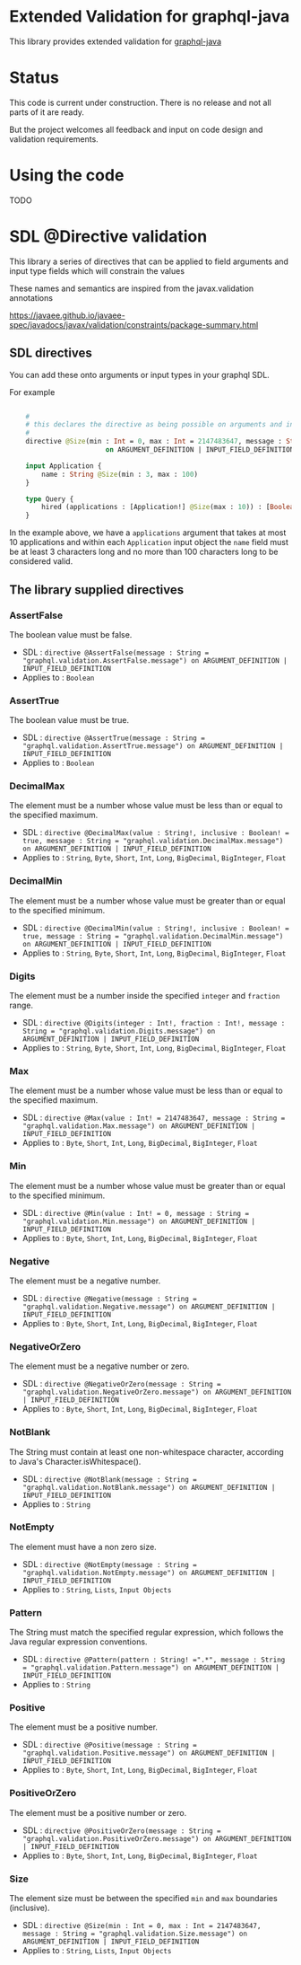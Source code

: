 # Extended Validation for graphql-java

This library provides extended validation for [graphql-java](https://github.com/graphql-java/graphql-java)


# Status

This code is current under construction.  There is no release and not all parts of it are ready.

But the project welcomes all feedback and input on code design and validation requirements. 

# Using the code

TODO

# SDL @Directive validation

This library a series of directives that can be applied to field arguments and input type fields which will constrain the values

These names and semantics are inspired from the javax.validation annotations

https://javaee.github.io/javaee-spec/javadocs/javax/validation/constraints/package-summary.html

## SDL directives

You can add these onto arguments or input types in your graphql SDL.

For example

```graphql

    #
    # this declares the directive as being possible on arguments and input fields
    #
    directive @Size(min : Int = 0, max : Int = 2147483647, message : String = "graphql.validation.Size.message")
                        on ARGUMENT_DEFINITION | INPUT_FIELD_DEFINITION

    input Application {
        name : String @Size(min : 3, max : 100)
    }

    type Query {
        hired (applications : [Application!] @Size(max : 10)) : [Boolean]
    }
```

In the example above, we have a `applications` argument that takes at most 10 applications and within each `Application` input object
the `name` field must be at least 3 characters long and no more than 100 characters long to be considered valid. 


## The library supplied directives

### AssertFalse

The boolean value must be false.

- SDL :  `directive @AssertFalse(message : String = "graphql.validation.AssertFalse.message") on ARGUMENT_DEFINITION | INPUT_FIELD_DEFINITION`
- Applies to :  `Boolean`

### AssertTrue

The boolean value must be true.

- SDL :  `directive @AssertTrue(message : String = "graphql.validation.AssertTrue.message") on ARGUMENT_DEFINITION | INPUT_FIELD_DEFINITION`
- Applies to :  `Boolean`

### DecimalMax

The element must be a number whose value must be less than or equal to the specified maximum.

- SDL :  `directive @DecimalMax(value : String!, inclusive : Boolean! = true, message : String = "graphql.validation.DecimalMax.message") on ARGUMENT_DEFINITION | INPUT_FIELD_DEFINITION`
- Applies to :  `String`, `Byte`, `Short`, `Int`, `Long`, `BigDecimal`, `BigInteger`, `Float`

### DecimalMin

The element must be a number whose value must be greater than or equal to the specified minimum.

- SDL :  `directive @DecimalMin(value : String!, inclusive : Boolean! = true, message : String = "graphql.validation.DecimalMin.message") on ARGUMENT_DEFINITION | INPUT_FIELD_DEFINITION`
- Applies to :  `String`, `Byte`, `Short`, `Int`, `Long`, `BigDecimal`, `BigInteger`, `Float`

### Digits

The element must be a number inside the specified `integer` and `fraction` range.

- SDL :  `directive @Digits(integer : Int!, fraction : Int!, message : String = "graphql.validation.Digits.message") on ARGUMENT_DEFINITION | INPUT_FIELD_DEFINITION`
- Applies to :  `String`, `Byte`, `Short`, `Int`, `Long`, `BigDecimal`, `BigInteger`, `Float`

### Max

The element must be a number whose value must be less than or equal to the specified maximum.

- SDL :  `directive @Max(value : Int! = 2147483647, message : String = "graphql.validation.Max.message") on ARGUMENT_DEFINITION | INPUT_FIELD_DEFINITION`
- Applies to :  `Byte`, `Short`, `Int`, `Long`, `BigDecimal`, `BigInteger`, `Float`

### Min

The element must be a number whose value must be greater than or equal to the specified minimum.

- SDL :  `directive @Min(value : Int! = 0, message : String = "graphql.validation.Min.message") on ARGUMENT_DEFINITION | INPUT_FIELD_DEFINITION`
- Applies to :  `Byte`, `Short`, `Int`, `Long`, `BigDecimal`, `BigInteger`, `Float`

### Negative

The element must be a negative number.

- SDL :  `directive @Negative(message : String = "graphql.validation.Negative.message") on ARGUMENT_DEFINITION | INPUT_FIELD_DEFINITION`
- Applies to :  `Byte`, `Short`, `Int`, `Long`, `BigDecimal`, `BigInteger`, `Float`

### NegativeOrZero

The element must be a negative number or zero.

- SDL :  `directive @NegativeOrZero(message : String = "graphql.validation.NegativeOrZero.message") on ARGUMENT_DEFINITION | INPUT_FIELD_DEFINITION`
- Applies to :  `Byte`, `Short`, `Int`, `Long`, `BigDecimal`, `BigInteger`, `Float`

### NotBlank

The String must contain at least one non-whitespace character, according to Java's Character.isWhitespace().

- SDL :  `directive @NotBlank(message : String = "graphql.validation.NotBlank.message") on ARGUMENT_DEFINITION | INPUT_FIELD_DEFINITION`
- Applies to :  `String`

### NotEmpty

The element must have a non zero size.

- SDL :  `directive @NotEmpty(message : String = "graphql.validation.NotEmpty.message") on ARGUMENT_DEFINITION | INPUT_FIELD_DEFINITION`
- Applies to :  `String`, `Lists`, `Input Objects`

### Pattern

The String must match the specified regular expression, which follows the Java regular expression conventions.

- SDL :  `directive @Pattern(pattern : String! =".*", message : String = "graphql.validation.Pattern.message") on ARGUMENT_DEFINITION | INPUT_FIELD_DEFINITION`
- Applies to :  `String`

### Positive

The element must be a positive number.

- SDL :  `directive @Positive(message : String = "graphql.validation.Positive.message") on ARGUMENT_DEFINITION | INPUT_FIELD_DEFINITION`
- Applies to :  `Byte`, `Short`, `Int`, `Long`, `BigDecimal`, `BigInteger`, `Float`

### PositiveOrZero

The element must be a positive number or zero.

- SDL :  `directive @PositiveOrZero(message : String = "graphql.validation.PositiveOrZero.message") on ARGUMENT_DEFINITION | INPUT_FIELD_DEFINITION`
- Applies to :  `Byte`, `Short`, `Int`, `Long`, `BigDecimal`, `BigInteger`, `Float`

### Size

The element size must be between the specified `min` and `max` boundaries (inclusive).

- SDL :  `directive @Size(min : Int = 0, max : Int = 2147483647, message : String = "graphql.validation.Size.message") on ARGUMENT_DEFINITION | INPUT_FIELD_DEFINITION`
- Applies to :  `String`, `Lists`, `Input Objects`